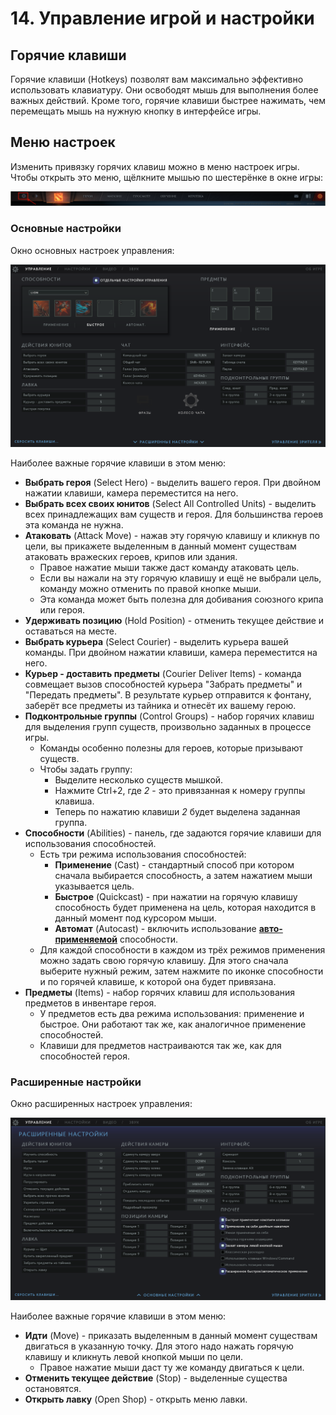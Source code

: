# 14. Управление игрой и настройки

## Горячие клавиши

Горячие клавиши (Hotkeys) позволят вам максимально эффективно использовать клавиатуру. Они освободят мышь для выполнения более важных действий. Кроме того, горячие клавиши быстрее нажимать, чем перемещать мышь на нужную кнопку в интерфейсе игры.

## Меню настроек

Изменить привязку горячих клавиш можно в меню настроек игры. Чтобы открыть это меню, щёлкните мышью по шестерёнке в окне игры:

![Меню настроек](images/14.1_open_menu.png)

### Основные настройки

Окно основных настроек управления:

![Основные настройки](images/14.2_base_settings.png)

Наиболее важные горячие клавиши в этом меню:

* **Выбрать героя** (Select Hero) - выделить вашего героя. При двойном нажатии клавиши, камера переместится на него.
* **Выбрать всех своих юнитов** (Select All Controlled Units) - выделить всех принадлежащих вам существ и героя. Для большинства героев эта команда не нужна.
* **Атаковать** (Attack Move) - нажав эту горячую клавишу и кликнув по цели, вы прикажете выделенным в данный момент существам атаковать вражеских героев, крипов или здания.
    * Правое нажатие мыши также даст команду атаковать цель.
    * Если вы нажали на эту горячую клавишу и ещё не выбрали цель, команду можно отменить по правой кнопке мыши.
    * Эта команда может быть полезна для добивания союзного крипа или героя.
* **Удерживать позицию** (Hold Position) - отменить текущее действие и оставаться на месте.
* **Выбрать курьера** (Select Courier) - выделить курьера вашей команды. При двойном нажатии клавиши, камера переместится на него.
* **Курьер - доставить предметы** (Courier Deliver Items) - команда совмещает вызов способностей курьера "Забрать предметы" и "Передать предметы". В результате курьер отправится к фонтану, заберёт все предметы из тайника и отнесёт их вашему герою.
* **Подконтрольные группы** (Control Groups) - набор горячих клавиш для выделения групп существ, произвольно заданных в процессе игры.
    * Команды особенно полезны для героев, которые призывают существ.
    * Чтобы задать группу:
        * Выделите несколько существ мышкой.
        * Нажмите Ctrl+2, где *2* - это привязанная к номеру группы клавиша.
        * Теперь по нажатию клавиши *2* будет выделена заданная группа.
* **Способности** (Abilities) - панель, где задаются горячие клавиши для использования способностей.
    * Есть три режима использования способностей:
        * **Применение** (Cast) - стандартный способ при котором сначала выбирается способность, а затем нажатием мыши указывается цель.
        * **Быстрое** (Quickcast) - при нажатии на горячую клавишу способность будет применена на цель, которая находится в данный момент под курсором мыши.
        * **Автомат** (Autocast) - включить использование [**авто-применяемой**](https://dota2-ru.gamepedia.com/%D0%A1%D0%BF%D0%BE%D1%81%D0%BE%D0%B1%D0%BD%D0%BE%D1%81%D1%82%D0%B8#.D0.90.D0.B2.D1.82.D0.BE-.D0.BF.D1.80.D0.B8.D0.BC.D0.B5.D0.BD.D1.8F.D0.B5.D0.BC.D1.8B.D0.B5) способности.
    * Для каждой способности в каждом из трёх режимов применения можно задать свою горячую клавишу. Для этого сначала выберите нужный режим, затем нажмите по иконке способности и по горячей клавише, к которой она будет привязана.
* **Предметы** (Items) - набор горячих клавиш для использования предметов в инвентаре героя.
    * У предметов есть два режима использования: применение и быстрое. Они работают так же, как аналогичное применение способностей.
    * Клавиши для предметов настраиваются так же, как для способностей героя.

### Расширенные настройки

Окно расширенных настроек управления:

![Расширенные настройки](images/14.3_expanded_settings.png)

Наиболее важные горячие клавиши в этом меню:

* **Идти** (Move) - приказать выделенным в данный момент существам двигаться в указанную точку. Для этого надо нажать горячую клавишу и кликнуть левой кнопкой мыши по цели.
    * Правое нажатие мыши даст ту же команду двигаться к цели.
* **Отменить текущее действие** (Stop) - выделенные существа остановятся.
* **Открыть лавку** (Open Shop) - открыть меню лавки.
